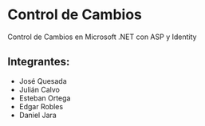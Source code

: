 # Control de Cambios
Control de Cambios en Microsoft .NET con ASP y Identity

## Integrantes:
* José Quesada
* Julián Calvo
* Esteban Ortega
* Edgar Robles
* Daniel Jara